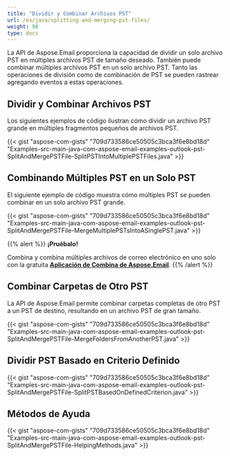 ```yaml
---
title: "Dividir y Combinar Archivos PST"
url: /es/java/splitting-and-merging-pst-files/
weight: 90
type: docs
---
```


La API de Aspose.Email proporciona la capacidad de dividir un solo archivo PST en múltiples archivos PST de tamaño deseado. También puede combinar múltiples archivos PST en un solo archivo PST. Tanto las operaciones de división como de combinación de PST se pueden rastrear agregando eventos a estas operaciones.

## **Dividir y Combinar Archivos PST**

Los siguientes ejemplos de código ilustran cómo dividir un archivo PST grande en múltiples fragmentos pequeños de archivos PST.

{{< gist "aspose-com-gists" "709d733586ce50505c3bca3f6e8bd18d" "Examples-src-main-java-com-aspose-email-examples-outlook-pst-SplitAndMergePSTFile-SplitPSTIntoMultiplePSTFiles.java" >}}

## **Combinando Múltiples PST en un Solo PST**

El siguiente ejemplo de código muestra cómo múltiples PST se pueden combinar en un solo archivo PST grande.

{{< gist "aspose-com-gists" "709d733586ce50505c3bca3f6e8bd18d" "Examples-src-main-java-com-aspose-email-examples-outlook-pst-SplitAndMergePSTFile-MergeMultiplePSTsIntoASinglePST.java" >}}

{{% alert %}}
**¡Pruébalo!**

Combina y combina múltiples archivos de correo electrónico en uno solo con la gratuita [**Aplicación de Combina de Aspose.Email**](https://products.aspose.app/email/es/merger).
{{% /alert %}}

## **Combinar Carpetas de Otro PST**

La API de Aspose.Email permite combinar carpetas completas de otro PST a un PST de destino, resultando en un archivo PST de gran tamaño.

{{< gist "aspose-com-gists" "709d733586ce50505c3bca3f6e8bd18d" "Examples-src-main-java-com-aspose-email-examples-outlook-pst-SplitAndMergePSTFile-MergeFoldersFromAnotherPST.java" >}}

## **Dividir PST Basado en Criterio Definido**

{{< gist "aspose-com-gists" "709d733586ce50505c3bca3f6e8bd18d" "Examples-src-main-java-com-aspose-email-examples-outlook-pst-SplitAndMergePSTFile-SplitPSTBasedOnDefinedCriterion.java" >}}

## **Métodos de Ayuda**

{{< gist "aspose-com-gists" "709d733586ce50505c3bca3f6e8bd18d" "Examples-src-main-java-com-aspose-email-examples-outlook-pst-SplitAndMergePSTFile-HelpingMethods.java" >}}